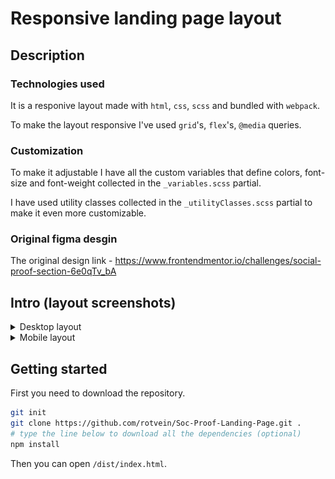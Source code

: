 # Responsive landing page layout
## Description
### Technologies used
It is a responive layout made with `html`, `css`, `scss` and bundled with `webpack`. 

To make the layout responsive I've used `grid`'s, `flex`'s, `@media` queries.
### Customization
To make it adjustable I have all the custom variables that define colors, font-size and font-weight collected in the `_variables.scss` partial.

I have used utility classes collected in the `_utilityClasses.scss` partial to make it even more customizable. 
### Original figma desgin
The original design link - https://www.frontendmentor.io/challenges/social-proof-section-6e0qTv_bA
## Intro (layout screenshots)
<details>
<summary>Desktop layout</summary>
<br>
<img src="./intro_layouts/desktop_layout.png">
</details>
<details>
<summary>Mobile layout</summary>
<br>
<img src="./intro_layouts/mobile_layout.png">
</details>

## Getting started
First you need to download the repository.
```bash
git init
git clone https://github.com/rotvein/Soc-Proof-Landing-Page.git .
# type the line below to download all the dependencies (optional)
npm install 
```
Then you can open `/dist/index.html`.
